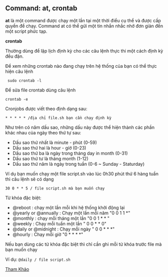 ## Command: at, crontab

**at** là một command được chạy một lần tại một thời điểu cụ thể và được cấp quyền để chạy. Command at có thể gửi một tin nhắn nhắc nhở đơn giản đến một script phức tạp. 

**crontab**

Thường dùng để lập lịch định kỳ cho các câu lệnh thực thi một cách định kỳ đều đặn.

Để xem những crontab nào đang chạy trên hệ thống của bạn có thể thực hiện câu lệnh

` sudo crontab -l`

Để sửa file crontab dùng câu lệnh 

`crontab -e`

Cronjobs được viết theo định dạng sau:

`* * * * * /địa chỉ file.sh bạn cần chạy định kỳ`

Như trên có năm dấu sao, những dấu này được thể hiện thành các phần khác nhau của ngày theo thứ tự sau:
- Dấu sao thứ nhất là minute - phút (0-59)
- Dấu sao thứ hai là hour - giờ (0-23)
- Dấu sao thứ ba là ngày trong tháng day in month (0-31)
- Dấu sao thứ tư là tháng month (1-12)
- Dấu sao thứ năm là ngày trong tuần (0-6 ~ Sunday - Staturday)

Ví dụ bạn muốn chạy một file script.sh vào lúc 0h30 phút thứ 6 hàng tuần thì câu lệnh sẽ có dạng

`30 0 * * 5 / file script.sh mà bạn muốn chạy`

Từ khóa đặc biệt:
- @reboot : chạy một lần mỗi khi hệ thống khởi động lại
- @yearly or @annually : Chạy một lần mỗi năm "0 0 1 1 *"
- @monthly : chạy mỗi tháng một lần "0 0 1 * * "
- @weekly : Chạy mỗi tuần một lần " 0 0 * * 0"
- @daily or @midnight : Chạy mỗi ngày " 0 0 * * *"
- @hourly : Chạy mỗi giờ "0 * * * *"

Nếu bạn dùng các từ khóa đặc biệt thì chỉ cần ghi mỗi từ khóa trước file mà bạn muốn chạy 

Ví dụ: `@daily / file script.sh`

[Tham Khảo](https://viblo.asia/p/lap-lich-tasks-tren-linux-su-dung-crontab-6J3Zg28MKmB)


